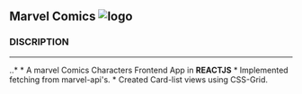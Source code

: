 ## Marvel Comics ![logo](https://i.pinimg.com/564x/e4/2b/72/e42b72121ac11b1997e99977b21daf2a.jpg)

### DISCRIPTION
***
..*
    * A marvel Comics Characters Frontend App in **REACTJS**
    * Implemented fetching from marvel-api's.
    * Created Card-list views using CSS-Grid.
